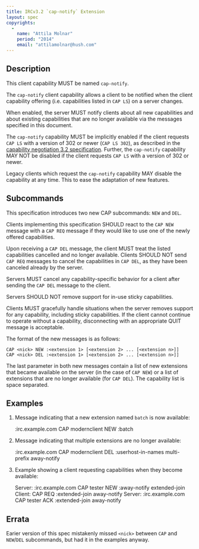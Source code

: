 ```yaml
---
title: IRCv3.2 `cap-notify` Extension
layout: spec
copyrights:
  -
    name: "Attila Molnar"
    period: "2014"
    email: "attilamolnar@hush.com"
---
```

## Description

This client capability MUST be named `cap-notify`.

The `cap-notify` client capability allows a client to be notified when
the client capability offering (i.e. capabilities listed in `CAP LS`)
on a server changes.

When enabled, the server MUST notify clients about all new capabilities
and about existing capabilities that are no longer available via the messages
specified in this document.

The `cap-notify` capability MUST be implicitly enabled if the client requests
`CAP LS` with a version of 302 or newer (`CAP LS 302`), as described in the
[capability negotiation 3.2 specification](/specs/core/capability-negotiation-3.2.html).
Further, the `cap-notify` capability MAY NOT be disabled if the client requests
`CAP LS` with a version of 302 or newer.

Legacy clients which request the `cap-notify` capability MAY disable the
capability at any time.  This to ease the adaptation of new features.

## Subcommands

This specification introduces two new CAP subcommands: `NEW` and `DEL`.

Clients implementing this specification SHOULD react to the `CAP NEW` message
with a `CAP REQ` message if they would like to use one of the newly offered
capabilities.

Upon receiving a `CAP DEL` message, the client MUST treat the listed
capabilities cancelled and no longer available.
Clients SHOULD NOT send `CAP REQ` messages to cancel the capabilities in
`CAP DEL`, as they have been canceled already by the server.

Servers MUST cancel any capability-specific behavior for a client after
sending the `CAP DEL` message to the client.

Servers SHOULD NOT remove support for in-use sticky capabilities.

Clients MUST gracefully handle situations when the server removes support
for any capability, including sticky capabilities. If the client cannot
continue to operate without a capability, disconnecting with an appropriate
QUIT message is acceptable.

The format of the new messages is as follows:

    CAP <nick> NEW :<extension 1> [<extension 2> ... [<extension n>]]
    CAP <nick> DEL :<extension 1> [<extension 2> ... [<extension n>]]

The last parameter in both new messages contain a list of new
extensions that became available on the server (in the case of `CAP NEW`)
or a list of extensions that are no longer available (for `CAP DEL`).
The capability list is space separated.

## Examples

1. Message indicating that a new extension named `batch` is now available:

    :irc.example.com CAP modernclient NEW :batch

2. Message indicating that multiple extensions are no longer available:

    :irc.example.com CAP modernclient DEL :userhost-in-names multi-prefix away-notify

3. Example showing a client requesting capabilities when they become available:

    Server: :irc.example.com CAP tester NEW :away-notify extended-join
    Client: CAP REQ :extended-join away-notify
    Server: :irc.example.com CAP tester ACK :extended-join away-notify

## Errata

Earier version of this spec mistakenly missed `<nick>` between `CAP` and
`NEW`/`DEL` subcommands, but had it in the examples anyway.

